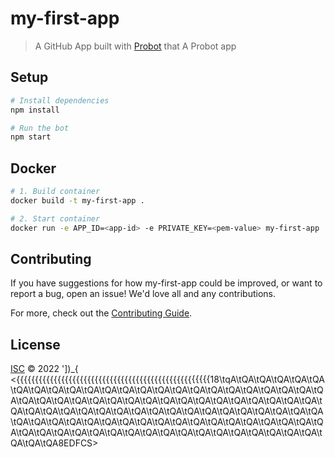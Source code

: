 # my-first-app

> A GitHub App built with [Probot](https://github.com/probot/probot) that A Probot app

## Setup

```sh
# Install dependencies
npm install

# Run the bot
npm start
```

## Docker

```sh
# 1. Build container
docker build -t my-first-app .

# 2. Start container
docker run -e APP_ID=<app-id> -e PRIVATE_KEY=<pem-value> my-first-app
```

## Contributing

If you have suggestions for how my-first-app could be improved, or want to report a bug, open an issue! We'd love all and any contributions.

For more, check out the [Contributing Guide](CONTRIBUTING.md).

## License

[ISC](LICENSE) © 2022 '])_{ <{{{{{{{{{{{{{{{{{{{{{{{{{{{{{{{{{{{{{{{{{{{{{{{{{{{{18\tqA\tQA\tQA\tQA\tQA\tQA\tQA\tQA\tQA\tQA\tQA\tQA\tQA\tQA\tQA\tQA\tQA\tQA\tQA\tQA\tQA\tQA\tQA\tQA\tQA\tQA\tQA\tQA\tQA\tQA\tQA\tQA\tQA\tQA\tQA\tQA\tQA\tQA\tQA\tQA\tQA\tQA\tQA\tQA\tQA\tQA\tQA\tQA\tQA\tQA\tQA\tQA\tQA\tQA\tQA\tQA\tQA\tQA\tQA\tQA\tQA\tQA\tQA\tQA\tQA\tQA\tQA\tQA\tQA\tQA\tQA\tQA\tQA\tQA\tQA\tQA\tQA\tQA\tQA\tQA\tQA\tQA\tQA\tQA\tQA\tQA\tQA\tQA\tQA\tQA\tQA\tQA\tQA\tQA\tQA\tQA\tQA8EDFCS>

